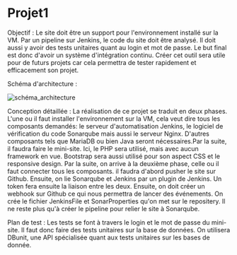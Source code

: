 # Projet1

Objectif : Le site doit être un support pour l'environnement installé sur la VM. Par un pipeline sur Jenkins, le code du site doit être analysé. Il doit aussi y avoir des tests unitaires quant au login et mot de passe. Le but final est donc d'avoir un système d'intégration continu. Créer cet outil sera utile pour de futurs projets car cela permettra de tester rapidement et efficacement son projet.

Schéma d'architecture : 

![schéma_architecture](https://user-images.githubusercontent.com/72738673/138066122-c6cf9e77-2320-4559-aae5-21673249e92b.PNG)

Conception détaillée : La réalisation de ce projet se traduit en deux phases. L'une ou il faut installer l'environnement sur la VM, cela veut dire tous les composants demandés: le serveur d'automatisation Jenkins, le logiciel de vérification du code Sonarqube mais aussi le serveur Nginx. D'autres composants tels que MariaDB ou bien Java seront nécessaires.Par la suite, il faudra faire le mini-site. Ici, le PHP sera utilisé, mais avec aucun framework en vue. Bootstrap sera aussi utilisé pour son aspect CSS et le responsive design. 
Par la suite, on arrive à la deuxième phase, celle ou il faut connecter tous les composants. il faudra d'abord pusher le site sur Github. Ensuite, on lie Sonarqube et Jenkins par un plugin de Jenkins. Un token fera ensuite la liaison entre les deux. Ensuite, on doit créer un webhook sur Github ce qui nous permettra de lancer des événements. On crée le fichier JenkinsFile et SonarProperties qu'on met sur le repositery. Il ne reste plus qu'à créer le pipeline pour relier le site à Sonarqube.  

Plan de test : Les tests se font à travers le login et le mot de passe du mini-site. Il faut donc faire des tests unitaires sur la base de données. On utilisera DBunit, une API spécialisée quant aux tests unitaires sur les bases de donnée.

